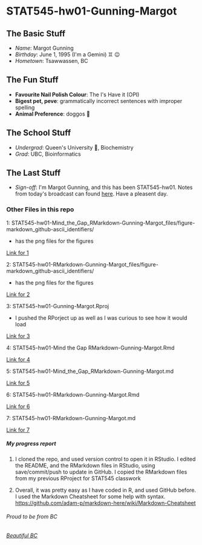 # STAT545-hw01-Gunning-Margot

## The Basic Stuff
  * *Name*: Margot Gunning
  * *Birthday*: June 1, 1995 (I'm a Gemini) :gemini: :wink: 
  * *Hometown*: Tsawwassen, BC

## The Fun Stuff
  * **Favourite Nail Polish Colour**: The I's Have it (OPI)
  * **Bigest pet, peve**: grammatically incorrect sentences with improper spelling
  * **Animal Preference**: doggos :dog:

## The School Stuff
  * *Undergrad*: Queen's University :crown:, Biochemistry 
  * *Grad*: UBC, Bioinformatics

## The Last Stuff
  * *Sign-off*:  I'm Margot Gunning, and this has been STAT545-hw01.  Notes from today's broadcast can found [here](http://stat545.com/).  Have a pleasent day.
  
  

### Other Files in this repo

1: STAT545-hw01-Mind_the_Gap_RMarkdown-Gunning-Margot_files/figure-markdown_github-ascii_identifiers/
  * has the png files for the figures

[Link for 1](https://github.com/margotgunning/STAT545-hw01-Gunning-Margot/tree/master/STAT545-hw01-Mind_the_Gap_RMarkdown-Gunning-Margot_files/figure-markdown_github-ascii_identifiers)
  
2: STAT545-hw01-RMarkdown-Gunning-Margot_files/figure-markdown_github-ascii_identifiers/
  * has the png files for the figures
  
[Link for 2](https://github.com/margotgunning/STAT545-hw01-Gunning-Margot/tree/master/STAT545-hw01-RMarkdown-Gunning-Margot_files/figure-markdown_github-ascii_identifiers)
  
3: STAT545-hw01-Gunning-Margot.Rproj
  * I pushed the RPorject up as well as I was curious to see how it would load
  
[Link for 3](https://github.com/margotgunning/STAT545-hw01-Gunning-Margot/blob/master/STAT545-hw01-Gunning-Margot.Rproj)
  
4: STAT545-hw01-Mind the Gap RMarkdown-Gunning-Margot.Rmd

[Link for 4](https://github.com/margotgunning/STAT545-hw01-Gunning-Margot/blob/master/STAT545-hw01-Mind%20the%20Gap%20RMarkdown-Gunning-Margot.Rmd)

5: STAT545-hw01-Mind_the_Gap_RMarkdown-Gunning-Margot.md 

[Link for 5](https://github.com/margotgunning/STAT545-hw01-Gunning-Margot/blob/master/STAT545-hw01-Mind_the_Gap_RMarkdown-Gunning-Margot.md)

6: STAT545-hw01-RMarkdown-Gunning-Margot.Rmd

[Link for 6](https://github.com/margotgunning/STAT545-hw01-Gunning-Margot/blob/master/STAT545-hw01-RMarkdown-Gunning-Margot.Rmd)

7: STAT545-hw01-RMarkdown-Gunning-Margot.md

[Link for 7](https://github.com/margotgunning/STAT545-hw01-Gunning-Margot/blob/master/STAT545-hw01-RMarkdown-Gunning-Margot.md)



##### My progress report
1. I cloned the repo, and used version control to open it in RStudio.  I edited the README, and the RMarkdown files in RStudio, using save/commit/push to update in GitHub.  I copied the RMarkdown files from my previous RProject for STAT545 classwork

2. Overall, it was pretty easy as I have coded in R, and used GitHub before.  I used the Markdown Cheatsheet for some help with syntax.
https://github.com/adam-p/markdown-here/wiki/Markdown-Cheatsheet


###### Proud to be from BC
###### [Beautiful BC](https://youtu.be/gjfUkxqDDNw) 

 

  
  